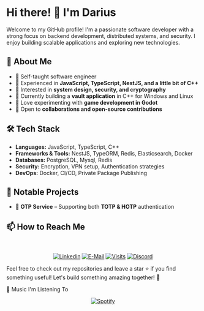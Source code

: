 # Hi there! 👋 I'm Darius

Welcome to my GitHub profile! I'm a passionate software developer with a strong focus on backend development, distributed systems, and security. I enjoy building scalable applications and exploring new technologies.

## 🚀 About Me
- 🔹 Self-taught software engineer
- 🔹 Experienced in **JavaScript, TypeScript, NestJS, and a little bit of C++**
- 🔹 Interested in **system design, security, and cryptography**
- 🔹 Currently building a **vault application** in C++ for Windows and Linux
- 🔹 Love experimenting with **game development in Godot**
- 🔹 Open to **collaborations and open-source contributions**

## 🛠 Tech Stack
- **Languages:** JavaScript, TypeScript, C++
- **Frameworks & Tools:** NestJS, TypeORM, Redis, Elasticsearch, Docker
- **Databases:** PostgreSQL, Mysql, Redis
- **Security:** Encryption, VPN setup, Authentication strategies
- **DevOps:** Docker, CI/CD, Private Package Publishing

## 📌 Notable Projects
- 🔹 **OTP Service** – Supporting both **TOTP & HOTP** authentication


## 📫 How to Reach Me

&nbsp;<div align="center">
  [![Linkedin](https://img.shields.io/badge/linked-in-369?style=flat-square&logo=linkedin&logoColor=white&color=blue)](https://www.linkedin.com/in/dariush-jokar-8566201b9)
  [![E-Mail](https://img.shields.io/badge/email-reveal-2a8?style=flat-square&logo=gmail&logoColor=white)](https://dariushrock@gmail.com/)
  [![Visits](https://komarev.com/ghpvc/?username=darberg&logo=GitHub&label=github%20visits&color=336699&logoColor=white&style=flat-square)](https://github.com/darberg)
  [![Discord](https://img.shields.io/badge/discord-dar.ush-7289DA?style=flat-square&logo=discord&logoColor=white)](https://discord.com/)
</div>


Feel free to check out my repositories and leave a star ⭐ if you find something useful! Let's build something amazing together! 🚀


🎵 Music I'm Listening To
&nbsp;<div align="center">
  [![Spotify](https://darberg.vercel.app/api/spotify?background_color=0d1117&border_color=ffffff)](https://open.spotify.com/user/54cz6ijk378yo4s8k9whos0wi)
</div>
